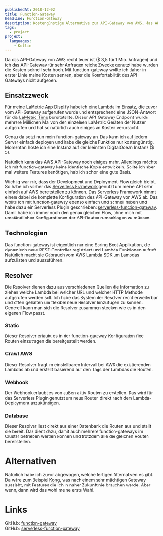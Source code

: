 ```yaml
---
publishedAt: 2018-12-02
title: Function-Gateway
headline: Function-Gateway
description: Kostengünstige Alternative zum API-Gateway von AWS, das AWS Lambdas basierend auf HTTP Anfragen aufruft.
tags: 
  - project
project:
  languages:
    - Kotlin
---
```

Da das API-Gateway von AWS recht teuer ist ($ 3,5 für 1 Mio. Anfragen) und ich das API-Gateway für sehr Anfragen reiche
Zwecke genutzt habe wurden die Kosten schnell sehr hoch. Mit function-gateway wollte ich daher in erster Linie meine Kosten
senken, aber die Komfortabilität des API-Gateways nicht aufgeben.

## Einsatzzweck
Für meine [LaMetric App Displify](https://github.com/KennethWussmann/lametric-displify) habe ich eine Lambda im Einsatz,
die zuvor vom API-Gateway aufgerufen wurde und entsprechend eine JSON-Antwort für die [LaMetric Time](https://lametric.com/)
bereitstellte. 
Dieser API-Gateway Endpoint wurde mehrere Millionen Mal von den einzelnen LaMetric Geräten der Nutzer aufgerufen und hat
so natürlich auch einiges an Kosten verursacht. 

Genau da setzt nun mein function-gateway an. Das kann ich auf jedem Server einfach deployen und habe die gleiche Funktion
nur kostengünstig. Momentan hoste ich eine Instanz auf der kleinsten DigitalOcean Instanz ($ 5).

Natürlich kann das AWS API-Gateway noch einiges mehr. Allerdings möchte ich mit function-gateway keine identische Kopie 
entwickeln. Sollte ich aber mal weitere Features benötigen, hab ich schon eine gute Basis.

Wichtig war mir, dass der Development und Deployment-Flow gleich bleibt. So habe ich vorher das [Serverless Framework](https://serverless.com/) 
genutzt um meine API sehr einfach auf AWS bereitstellen zu können. Das Serverless Framework nimmt einem dabei die komplette
Konfiguration des API-Gateway von AWS ab. Das wollte ich mit function-gateway ebenso einfach und schnell haben und habe dazu
ein Serverless Plugin geschrieben: [serverless-function-gateway](https://github.com/KennethWussmann/serverless-function-gateway).
Damit habe ich immer noch den genau gleichen Flow, ohne mich mit umständlichen Konfigurationen der API-Routen rumschlagen zu müssen.

## Technologien
Das function-gateway ist eigentlich nur eine Spring Boot Applikation, die dynamisch neue REST-Controller registriert und
Lambda Funktionen aufruft. 
Natürlich macht sie Gebrauch vom AWS Lambda SDK um Lambdas aufzulisten und auszuführen. 

## Resolver
Die Resolver dienen dazu aus verschiedenen Quellen die Information zu ziehen welche Lambda bei welcher URL und welcher HTTP
Methode aufgerufen werden soll. 
Ich habe das System der Resolver recht erweiterbar und offen gehalten um flexibel neue Resolver hinzufügen zu können.
Generell kann man sich die Resolver zusammen stecken wie es in den eigenen Flow passt. 

### Static
Dieser Resolver erlaubt es in der function-gateway Konfiguration fixe Routen einzutragen die bereitgestellt werden. 

### Crawl AWS
Dieser Resolver fragt im einstellbaren Intervall bei AWS die existierenden Lambdas ab und erstellt basierend auf den Tags
der Lambdas die Routen.

### Webhook
Der Webhook erlaubt es von außen aktiv Routen zu erstellen. Das wird für das Serverless Plugin genutzt um neue Routen 
direkt nach dem Lambda-Deployment anzukündigen.

### Database
Dieser Resolver liest direkt aus einer Datenbank die Routen aus und stellt sie bereit. Das dient dazu, damit auch mehrere
function-gateways im Cluster betrieben werden können und trotzdem alle die gleichen Routen bereitstellen. 

# Alternativen
Natürlich habe ich zuvor abgewogen, welche fertigen Alternativen es gibt. Da wäre zum Beispiel [Kong](https://konghq.com/), was nach einem sehr
mächtigen Gateway aussieht, mit Features die ich in naher Zukunft nie brauchen werde. Aber wenn, dann wird das wohl meine 
erste Wahl. 

# Links
GitHub: [function-gateway](https://github.com/KennethWussmann/function-gateway)<br />
GitHub: [serverless-function-gateway](https://github.com/KennethWussmann/serverless-function-gateway)
